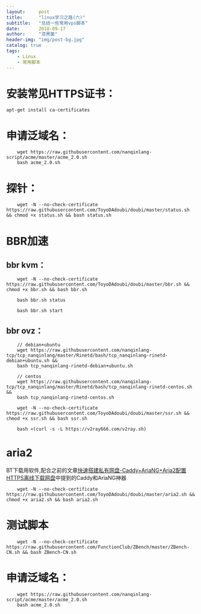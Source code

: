 ```yaml
---
layout:     post
title:      "linux学习之路(六)"
subtitle:   "总结一些常用vps脚本"
date:       2018-09-17
author:     "漆黑菌"
header-img: "img/post-bg.jpg"
catalog: true
tags:
    - Linux
    - 常用脚本
---
```


# 安装常见HTTPS证书：
`apt-get install ca-certificates`

# 申请泛域名：
```
    wget https://raw.githubusercontent.com/nanqinlang-script/acme/master/acme_2.0.sh
    bash acme_2.0.sh
```

# 探针：
```
    wget -N --no-check-certificate https://raw.githubusercontent.com/ToyoDAdoubi/doubi/master/status.sh && chmod +x status.sh && bash status.sh
```

# BBR加速
## bbr kvm：
```
    wget -N --no-check-certificate https://raw.githubusercontent.com/ToyoDAdoubi/doubi/master/bbr.sh && chmod +x bbr.sh && bash bbr.sh
    
    bash bbr.sh status
    
    bash bbr.sh start
```

## bbr ovz：
```
    // debian+ubuntu
    wget https://raw.githubusercontent.com/nanqinlang-tcp/tcp_nanqinlang/master/Rinetd/bash/tcp_nanqinlang-rinetd-debian+ubuntu.sh &&
    bash tcp_nanqinlang-rinetd-debian+ubuntu.sh
    
    // centos
    wget https://raw.githubusercontent.com/nanqinlang-tcp/tcp_nanqinlang/master/Rinetd/bash/tcp_nanqinlang-rinetd-centos.sh &&
    bash tcp_nanqinlang-rinetd-centos.sh
```

```
    wget -N --no-check-certificate https://raw.githubusercontent.com/ToyoDAdoubi/doubi/master/ssr.sh && chmod +x ssr.sh && bash ssr.sh
    
    bash <(curl -s -L https://v2ray666.com/v2ray.sh)
```

# aria2
BT下载用软件,配合之前的文章[快速搭建私有网盘-Caddy+AriaNG+Aria2配置HTTPS离线下载网盘](/2018/04/12/快速搭建私有网盘-Caddy+AriaNG+Aria2配置HTTPS离线下载网盘/ "快速搭建私有网盘-Caddy+AriaNG+Aria2配置HTTPS离线下载网盘")中提到的Caddy和AriaNG神器
```
    wget -N --no-check-certificate https://raw.githubusercontent.com/ToyoDAdoubi/doubi/master/aria2.sh && chmod +x aria2.sh && bash aria2.sh
```

# 测试脚本
```
    wget -N --no-check-certificate https://raw.githubusercontent.com/FunctionClub/ZBench/master/ZBench-CN.sh && bash ZBench-CN.sh
```

# 申请泛域名：
```
    wget https://raw.githubusercontent.com/nanqinlang-script/acme/master/acme_2.0.sh
    bash acme_2.0.sh
```